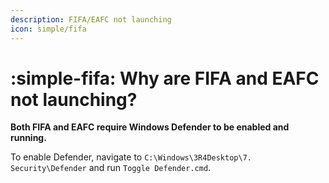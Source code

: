 ```yaml
---
description: FIFA/EAFC not launching
icon: simple/fifa
---
```


# :simple-fifa: Why are FIFA and EAFC not launching?

**Both FIFA and EAFC require Windows Defender to be enabled and running.**

To enable Defender, navigate to `C:\Windows\3R4Desktop\7. Security\Defender` and run `Toggle Defender.cmd`.
